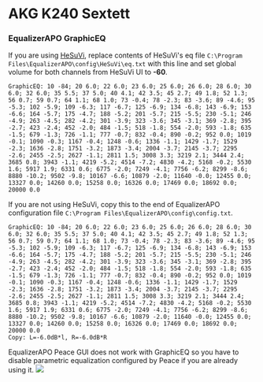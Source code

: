 # AKG K240 Sextett
### EqualizerAPO GraphicEQ
If you are using [HeSuVi](https://sourceforge.net/projects/hesuvi/), replace contents of HeSuVi's eq file `C:\Program Files\EqualizerAPO\config\HeSuVi\eq.txt` with this line and set global volume for both channels from HeSuVi UI to **-60**.
```
GraphicEQ: 10 -84; 20 6.0; 22 6.0; 23 6.0; 25 6.0; 26 6.0; 28 6.0; 30 6.0; 32 6.0; 35 5.5; 37 5.0; 40 4.1; 42 3.5; 45 2.7; 49 1.8; 52 1.3; 56 0.7; 59 0.7; 64 1.1; 68 1.0; 73 -0.4; 78 -2.3; 83 -3.6; 89 -4.6; 95 -5.3; 102 -5.9; 109 -6.3; 117 -6.7; 125 -6.9; 134 -6.8; 143 -6.9; 153 -6.6; 164 -5.7; 175 -4.7; 188 -5.2; 201 -5.7; 215 -5.5; 230 -5.1; 246 -4.9; 263 -4.5; 282 -4.2; 301 -3.9; 323 -3.6; 345 -3.1; 369 -2.8; 395 -2.7; 423 -2.4; 452 -2.0; 484 -1.5; 518 -1.8; 554 -2.0; 593 -1.8; 635 -1.5; 679 -1.3; 726 -1.1; 777 -0.7; 832 -0.4; 890 -0.2; 952 0.0; 1019 -0.1; 1090 -0.3; 1167 -0.4; 1248 -0.6; 1336 -1.1; 1429 -1.7; 1529 -2.3; 1636 -2.8; 1751 -3.2; 1873 -3.4; 2004 -3.7; 2145 -3.7; 2295 -2.6; 2455 -2.5; 2627 -1.1; 2811 1.5; 3008 3.3; 3219 2.1; 3444 2.4; 3685 0.8; 3943 -1.1; 4219 -5.2; 4514 -7.2; 4830 -4.2; 5168 -0.2; 5530 1.6; 5917 1.9; 6331 0.6; 6775 -2.0; 7249 -4.1; 7756 -6.2; 8299 -8.6; 8880 -10.2; 9502 -9.8; 10167 -6.6; 10879 -2.0; 11640 -0.0; 12455 0.0; 13327 0.0; 14260 0.0; 15258 0.0; 16326 0.0; 17469 0.0; 18692 0.0; 20000 0.0
```
If you are not using HeSuVi, copy this to the end of EqualizerAPO configuration file `C:\Program Files\EqualizerAPO\config\config.txt`.
```
GraphicEQ: 10 -84; 20 6.0; 22 6.0; 23 6.0; 25 6.0; 26 6.0; 28 6.0; 30 6.0; 32 6.0; 35 5.5; 37 5.0; 40 4.1; 42 3.5; 45 2.7; 49 1.8; 52 1.3; 56 0.7; 59 0.7; 64 1.1; 68 1.0; 73 -0.4; 78 -2.3; 83 -3.6; 89 -4.6; 95 -5.3; 102 -5.9; 109 -6.3; 117 -6.7; 125 -6.9; 134 -6.8; 143 -6.9; 153 -6.6; 164 -5.7; 175 -4.7; 188 -5.2; 201 -5.7; 215 -5.5; 230 -5.1; 246 -4.9; 263 -4.5; 282 -4.2; 301 -3.9; 323 -3.6; 345 -3.1; 369 -2.8; 395 -2.7; 423 -2.4; 452 -2.0; 484 -1.5; 518 -1.8; 554 -2.0; 593 -1.8; 635 -1.5; 679 -1.3; 726 -1.1; 777 -0.7; 832 -0.4; 890 -0.2; 952 0.0; 1019 -0.1; 1090 -0.3; 1167 -0.4; 1248 -0.6; 1336 -1.1; 1429 -1.7; 1529 -2.3; 1636 -2.8; 1751 -3.2; 1873 -3.4; 2004 -3.7; 2145 -3.7; 2295 -2.6; 2455 -2.5; 2627 -1.1; 2811 1.5; 3008 3.3; 3219 2.1; 3444 2.4; 3685 0.8; 3943 -1.1; 4219 -5.2; 4514 -7.2; 4830 -4.2; 5168 -0.2; 5530 1.6; 5917 1.9; 6331 0.6; 6775 -2.0; 7249 -4.1; 7756 -6.2; 8299 -8.6; 8880 -10.2; 9502 -9.8; 10167 -6.6; 10879 -2.0; 11640 -0.0; 12455 0.0; 13327 0.0; 14260 0.0; 15258 0.0; 16326 0.0; 17469 0.0; 18692 0.0; 20000 0.0
Copy: L=-6.0dB*l, R=-6.0dB*R
```
EqualizerAPO Peace GUI does not work with GraphicEQ so you have to disable parametric equalization configured by Peace if you are already using it.
![](https://raw.githubusercontent.com/jaakkopasanen/AutoEq/master/results/SBAF-Serious/innerfidelity/onear/AKG%20K240%20Sextett/AKG%20K240%20Sextett.png)
